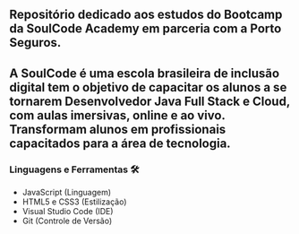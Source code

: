 <h2>Repositório dedicado aos estudos do Bootcamp da SoulCode Academy em parceria com a Porto Seguros. <h2>

<p>A SoulCode é uma escola brasileira de inclusão digital tem o objetivo de capacitar os alunos a se tornarem Desenvolvedor Java Full Stack e Cloud, com aulas imersivas, online e ao vivo. Transformam alunos em profissionais capacitados para a área de tecnologia.</p>

### **Linguagens e Ferramentas** 🛠

-   JavaScript (Linguagem)
-   HTML5 e CSS3 (Estilização)
-   Visual Studio Code (IDE)
-   Git (Controle de Versão)
